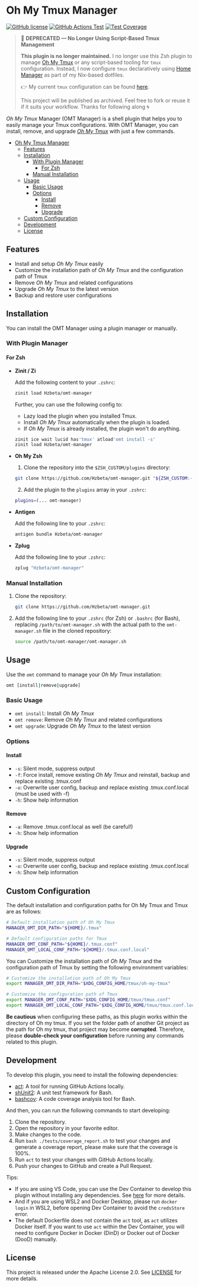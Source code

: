 # Oh My Tmux Manager

[![GitHub license](https://img.shields.io/github/license/Hzbeta/omt-manager)](LICENSE)
[![GitHub Actions Test](https://github.com/Hzbeta/omt-manager/actions/workflows/test.yaml/badge.svg)](https://github.com/Hzbeta/omt-manager/actions)
[![Test Coverage](https://img.shields.io/badge/test%20coverage-100%25-brightgreen)](https://github.com/Hzbeta/omt-manager/actions)

> 🚫 **DEPRECATED — No Longer Using Script-Based Tmux Management**
>
> **This plugin is no longer maintained.**
> I no longer use this Zsh plugin to manage [Oh My Tmux](https://github.com/gpakosz/.tmux) or any script-based tooling for `tmux` configuration.
> Instead, I now configure `tmux` declaratively using [Home Manager](https://github.com/nix-community/home-manager) as part of my Nix-based dotfiles.
>
> 👉 My current `tmux` configuration can be found [here](https://github.com/Hzbeta/nix-dotfiles/blob/main/modules/tmux.nix).
>
> This project will be published as archived. Feel free to fork or reuse it if it suits your workflow.
> Thanks for following along 🌀

*Oh My Tmux* Manager (OMT Manager) is a shell plugin that helps you to easily manage your Tmux configurations. With OMT Manager, you can install, remove, and upgrade [*Oh My Tmux*](https://github.com/gpakosz/.tmux) with just a few commands.

- [Oh My Tmux Manager](#oh-my-tmux-manager)
  - [Features](#features)
  - [Installation](#installation)
    - [With Plugin Manager](#with-plugin-manager)
      - [For Zsh](#for-zsh)
    - [Manual Installation](#manual-installation)
  - [Usage](#usage)
    - [Basic Usage](#basic-usage)
    - [Options](#options)
      - [Install](#install)
      - [Remove](#remove)
      - [Upgrade](#upgrade)
  - [Custom Configuration](#custom-configuration)
  - [Development](#development)
  - [License](#license)

## Features

- Install and setup *Oh My Tmux* easily
- Customize the installation path of *Oh My Tmux* and the configuration path of Tmux
- Remove *Oh My Tmux* and related configurations
- Upgrade *Oh My Tmux* to the latest version
- Backup and restore user configurations

## Installation

You can install the OMT Manager using a plugin manager or manually.

### With Plugin Manager

#### For Zsh

- **Zinit / Zi**

  Add the following content to your `.zshrc`:

  ```sh
  zinit load Hzbeta/omt-manager
  ```

  Further, you can use the following config to:

  - Lazy load the plugin when you installed Tmux.
  - Install *Oh My Tmux* automatically when the plugin is loaded.
  - If *Oh My Tmux* is already installed, the plugin won't do anything.

  ```sh
  zinit ice wait lucid has'tmux' atload'omt install -s'
  zinit load Hzbeta/omt-manager
  ```

- **Oh My Zsh**

  1. Clone the repository into the `$ZSH_CUSTOM/plugins` directory:

  ```sh
  git clone https://github.com/Hzbeta/omt-manager.git "${ZSH_CUSTOM:-$HOME/.oh-my-zsh/custom}/plugins/omt-manager"
  ```

  2. Add the plugin to the `plugins` array in your `.zshrc`:

  ```sh
  plugins=(... omt-manager)
  ```

- **Antigen**

  Add the following line to your `.zshrc`:

  ```sh
  antigen bundle Hzbeta/omt-manager
  ```

- **Zplug**

  Add the following line to your `.zshrc`:

  ```sh
  zplug "Hzbeta/omt-manager"
  ```

<!-- Supplement other bash plugin managers if needed -->

### Manual Installation

1. Clone the repository:

   ```sh
   git clone https://github.com/Hzbeta/omt-manager.git
   ```

2. Add the following line to your `.zshrc` (for Zsh) or `.bashrc` (for Bash), replacing `/path/to/omt-manager.sh` with the actual path to the `omt-manager.sh` file in the cloned repository:

   ```sh
   source /path/to/omt-manager/omt-manager.sh
   ```

## Usage

Use the `omt` command to manage your *Oh My Tmux* installation:

```sh
omt [install|remove|upgrade]
```

### Basic Usage

- `omt install`: Install *Oh My Tmux*
- `omt remove`: Remove *Oh My Tmux* and related configurations
- `omt upgrade`: Upgrade *Oh My Tmux* to the latest version

### Options

#### Install

- `-s`: Silent mode, suppress output
- `-f`: Force install, remove existing *Oh My Tmux* and reinstall, backup and replace existing .tmux.conf
- `-o`: Overwrite user config, backup and replace existing .tmux.conf.local (must be used with -f)
- `-h`: Show help information

#### Remove

- `-a`: Remove .tmux.conf.local as well (be careful!)
- `-h`: Show help information

#### Upgrade

- `-s`: Silent mode, suppress output
- `-o`: Overwrite user config, backup and replace existing .tmux.conf.local
- `-h`: Show help information

## Custom Configuration

The default installation and configuration paths for Oh My Tmux and Tmux are as follows:

```sh
# Default installation path of Oh My Tmux
MANAGER_OMT_DIR_PATH="${HOME}/.tmux"

# Default configuration paths for Tmux
MANAGER_OMT_CONF_PATH="${HOME}/.tmux.conf"
MANAGER_OMT_LOCAL_CONF_PATH="${HOME}/.tmux.conf.local"
```

You can Customize the installation path of *Oh My Tmux* and the configuration path of Tmux by setting the following environment variables:

```sh
# Customize the installation path of Oh My Tmux
export MANAGER_OMT_DIR_PATH="$XDG_CONFIG_HOME/tmux/oh-my-tmux"

# Customize the configuration path of Tmux
export MANAGER_OMT_CONF_PATH="$XDG_CONFIG_HOME/tmux/tmux.conf"
export MANAGER_OMT_LOCAL_CONF_PATH="$XDG_CONFIG_HOME/tmux/tmux.conf.local"
```

**Be cautious** when configuring these paths, as this plugin works within the directory of Oh my tmux. If you set the folder path of another Git project as the path for Oh my tmux, that project may become **corrupted**. Therefore, please **double-check your configuration** before running any commands related to this plugin.

## Development

To develop this plugin, you need to install the following dependencies:
- [act](https://github.com/nektos/act): A tool for running GitHub Actions locally.
- [shUnit2](https://github.com/kward/shunit2): A unit test framework for Bash.
- [bashcov](https://github.com/infertux/bashcov): A code coverage analysis tool for Bash.

And then, you can run the following commands to start developing:
1. Clone the repository.
2. Open the repository in your favorite editor.
3. Make changes to the code.
4. Run `bash ./tests/coverage_report.sh` to test your changes and generate a coverage report, please make sure that the coverage is 100%.
5. Run `act` to test your changes with GitHub Actions locally.
6. Push your changes to GitHub and create a Pull Request.

Tips:
- If you are using VS Code, you can use the Dev Container to develop this plugin without installing any dependencies. See [here](https://code.visualstudio.com/docs/remote/containers) for more details.
- And if you are using WSL2 and Docker Desktop, please run `docker login` in WSL2, before opening Dev Container to avoid the `credsStore` error.
- The default Dockerfile does not contain the `act` tool, as `act` utilizes Docker itself. If you want to use `act` within the Dev Container, you will need to configure Docker in Docker (DinD) or Docker out of Docker (DooD) manually.

## License

This project is released under the Apache License 2.0. See [LICENSE](LICENSE) for more details.